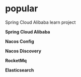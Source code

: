 # popular

Spring Cloud Alibaba learn project



**Spring Cloud Alibaba**

**Nacos Config** 

**Nacos Discovery**

**RocketMq** 

**Elasticsearch**
